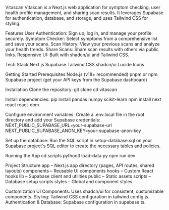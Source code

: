 Vitascan
Vitascan is a Next.js web application for symptom checking, user health profile management, and sharing scan results. It leverages Supabase for authentication, database, and storage, and uses Tailwind CSS for styling.


Features
User Authentication: Sign up, log in, and manage your profile securely.
Symptom Checker: Select symptoms from a comprehensive list and save your scans.
Scan History: View your previous scans and analyze your health trends.
Share Scans: Share scan results with others via public links.
Responsive UI: Built with shadcn/ui and Tailwind CSS.


Tech Stack
Next.js
Supabase
Tailwind CSS
shadcn/ui
Lucide Icons


Getting Started
Prerequisites
Node.js (v18+ recommended)
pnpm or npm
Supabase project (get your API keys from the Supabase dashboard)


Installation
Clone the repository:
git clone 
cd vitascan


Install dependencies:
pip install pandas numpy scikit-learn
npm install next react react-dom


Configure environment variables:
Create a .env.local file in the root directory and add your Supabase credentials:
NEXT_PUBLIC_SUPABASE_URL=your-supabase-url
NEXT_PUBLIC_SUPABASE_ANON_KEY=your-supabase-anon-key


Set up the database:
Run the SQL script in setup-database.sql on your Supabase project's SQL editor to create the necessary tables and policies.


Running the App
cd scripts
python3 load-data.py
npm run dev



Project Structure
app – Next.js app directory (pages, API routes, shared layouts)
components – Reusable UI components
hooks – Custom React hooks
lib – Supabase client and utilities
public – Static assets
scripts – Database setup scripts
styles – Global and component styles


Customization
UI Components: Uses shadcn/ui for consistent, customizable components.
Styling: Tailwind CSS configuration in tailwind.config.js.
Authentication & Database: Supabase configuration in supabase.ts.